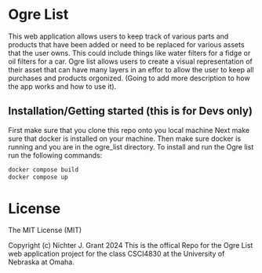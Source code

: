 # Ogre List
This web application allows users to keep track of various parts and products that have been added or need to be replaced for various assets that the user owns. This could include things like water filters for a fidge or oil filters for a car. Ogre list allows users to create a visual representation of their asset that can have many layers in an effor to allow the user to keep all purchases and products orgonized. (Going to add more description to how the app works and how to use it). 

## Installation/Getting started (this is for Devs only)
First make sure that you clone this repo onto you local machine
Next make sure that docker is installed on your machine. Then make sure docker is running and you are in the ogre_list directory.
To install and run the Ogre list run the following commands:
```bash
docker compose build
docker compose up
```

# License
The MIT License (MIT)

Copyright (c) Nichter J. Grant 2024
This is the offical Repo for the Ogre List web application project for the class CSCI4830 at the University of Nebraska at Omaha.
